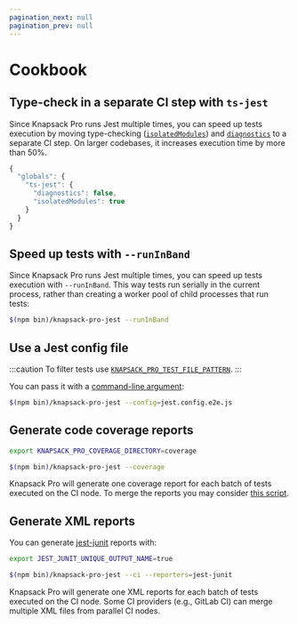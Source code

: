 ```yaml
---
pagination_next: null
pagination_prev: null
---
```


# Cookbook

## Type-check in a separate CI step with `ts-jest`

Since Knapsack Pro runs Jest multiple times, you can speed up tests execution by moving type-checking ([`isolatedModules`](https://huafu.github.io/ts-jest/user/config/isolatedModules)) and [`diagnostics`](https://huafu.github.io/ts-jest/user/config/diagnostics) to a separate CI step. On larger codebases, it increases execution time by more than 50%.

```js title="jest.config.js"
{
  "globals": {
    "ts-jest": {
      "diagnostics": false,
      "isolatedModules": true
    }
  }
}
```

## Speed up tests with `--runInBand`

Since Knapsack Pro runs Jest multiple times, you can speed up tests execution with `--runInBand`. This way tests run serially in the current process, rather than creating a worker pool of child processes that run tests:

```bash
$(npm bin)/knapsack-pro-jest --runInBand
```

## Use a Jest config file

:::caution
To filter tests use [`KNAPSACK_PRO_TEST_FILE_PATTERN`](/jest/reference/#knapsack_pro_test_file_pattern).
:::

You can pass it with a [command-line argument](/jest/reference/#command-line-arguments):

```bash
$(npm bin)/knapsack-pro-jest --config=jest.config.e2e.js
```

## Generate code coverage reports

```bash
export KNAPSACK_PRO_COVERAGE_DIRECTORY=coverage

$(npm bin)/knapsack-pro-jest --coverage
```

Knapsack Pro will generate one coverage report for each batch of tests executed on the CI node. To merge the reports you may consider [this script](https://github.com/facebook/jest/issues/2418#issuecomment-478932514).

## Generate XML reports

You can generate [jest-junit](https://github.com/jest-community/jest-junit) reports with:

```bash
export JEST_JUNIT_UNIQUE_OUTPUT_NAME=true

$(npm bin)/knapsack-pro-jest --ci --reporters=jest-junit
```

Knapsack Pro will generate one XML reports for each batch of tests executed on the CI node. Some CI providers (e.g., GitLab CI) can merge multiple XML files from parallel CI nodes.